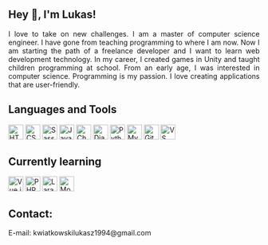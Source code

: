 ## Hey 👋, I'm Lukas!  

<p align="justify"> 
I love to take on new challenges. I am a master of computer science engineer. I have gone from teaching programming to where I am now. Now I am starting the path of a freelance developer and I want to learn web development technology. In my career, I created games in Unity and taught children programming at school. From an early age, I was interested in computer science. Programming is my passion. I love creating applications that are user-friendly.
</p>

## Languages and Tools 
<div display="flex">
  <img src="https://upload.wikimedia.org/wikipedia/commons/thumb/6/61/HTML5_logo_and_wordmark.svg/130px-HTML5_logo_and_wordmark.svg.png" alt="HTML5" height="30"/>
  <img src="https://upload.wikimedia.org/wikipedia/commons/thumb/d/d5/CSS3_logo_and_wordmark.svg/1200px-CSS3_logo_and_wordmark.svg.png" alt="CSS3" height="30"/>
  <img src="https://upload.wikimedia.org/wikipedia/commons/thumb/9/96/Sass_Logo_Color.svg/1200px-Sass_Logo_Color.svg.png" alt="Sass" height="30"/>
  <img src="https://e7.pngegg.com/pngimages/602/440/png-clipart-javascript-open-logo-number-js-angle-text.png" alt="JavaScript" height="30"/>
  <img src="https://www.chartjs.org/img/chartjs-logo.svg" alt="Chart.js" height="30"/>
  <img src="https://www.djangoproject.com/m/img/logos/django-logo-negative.png" alt="Django" height="30"/>
  <img src="https://upload.wikimedia.org/wikipedia/commons/thumb/c/c3/Python-logo-notext.svg/1200px-Python-logo-notext.svg.png" alt="Python" height="30"/>
  <img src="https://upload.wikimedia.org/wikipedia/labs/8/8e/Mysql_logo.png" alt="MySQL" height="30"/>
  <img src="https://upload.wikimedia.org/wikipedia/commons/thumb/3/3f/Git_icon.svg/1200px-Git_icon.svg.png" alt="Git" height="30"/>
  <img src="https://upload.wikimedia.org/wikipedia/commons/thumb/9/9a/Visual_Studio_Code_1.35_icon.svg/800px-Visual_Studio_Code_1.35_icon.svg.png" alt="VS Code" height="30"/>
</div>

## Currently learning
<div display="flex">
  <img src="https://upload.wikimedia.org/wikipedia/commons/thumb/9/95/Vue.js_Logo_2.svg/121px-Vue.js_Logo_2.svg.png" alt="Vue.js" height="30"/>
  <img src="https://upload.wikimedia.org/wikipedia/commons/thumb/2/27/PHP-logo.svg/2560px-PHP-logo.svg.png" alt="PHP" height="30"/>
  <img src="https://upload.wikimedia.org/wikipedia/commons/thumb/9/9a/Laravel.svg/1200px-Laravel.svg.png" alt="Laravel" height="30"/>
  <img src="https://cdn.icon-icons.com/icons2/2415/PNG/512/mongodb_plain_wordmark_logo_icon_146423.png" alt="MongoDB" height="30"/>
</div>

## Contact:
<div display="flex">
E-mail: kwiatkowskilukasz1994@gmail.com
</div>
